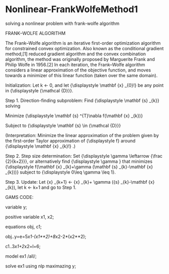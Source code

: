 # Nonlinear-FrankWolfeMethod1
solving a nonlinear problem with frank-wolfe algorithm

FRANK–WOLFE ALGORITHM

The Frank–Wolfe algorithm is an iterative first-order optimization algorithm for constrained convex optimization. Also known as the conditional gradient method,[1] reduced gradient algorithm and the convex combination algorithm, the method was originally proposed by Marguerite Frank and Philip Wolfe in 1956.[2] In each iteration, the Frank–Wolfe algorithm considers a linear approximation of the objective function, and moves towards a minimizer of this linear function (taken over the same domain).

Initialization: Let k <- 0, and let {\displaystyle \mathbf {x} _{0}\!} be any point in {\displaystyle {\mathcal {D}}}.

Step 1. Direction-finding subproblem: Find {\displaystyle \mathbf {s} _{k}} solving

Minimize {\displaystyle \mathbf {s} ^{T}\nabla f(\mathbf {x} _{k})} 

Subject to {\displaystyle \mathbf {s} \in {\mathcal {D}}}

(Interpretation: Minimize the linear approximation of the problem given by the first-order Taylor approximation of {\displaystyle f} around {\displaystyle \mathbf {x} _{k}\!} .)

Step 2. Step size determination: Set {\displaystyle \gamma \leftarrow {\frac {2}{k+2}}}, or alternatively find {\displaystyle \gamma } that minimizes {\displaystyle f(\mathbf {x} _{k}+\gamma (\mathbf {s} _{k}-\mathbf {x} _{k}))}   subject to {\displaystyle 0\leq \gamma \leq 1}.

Step 3. Update: Let {x} _{k+1} <- {x} _{k}+ \gamma ({s} _{k}-\mathbf {x} _{k}), let k <- k+1 and go to Step 1.




GAMS CODE:

variable y;

positive variable x1, x2;

equations obj, c1;

obj..y=e=5*x1-(x1**2)+8*x2-2*(x2**2);

c1..3*x1+2*x2=l=6;

model ex1 /all/;

solve ex1 using nlp maximazing y;

